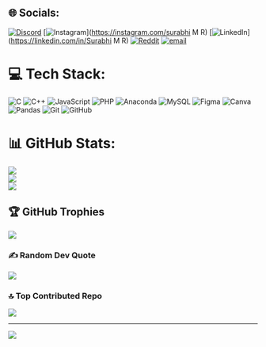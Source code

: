
## 🌐 Socials:
[![Discord](https://img.shields.io/badge/Discord-%237289DA.svg?logo=discord&logoColor=white)](https://discord.gg/Surabhi) [![Instagram](https://img.shields.io/badge/Instagram-%23E4405F.svg?logo=Instagram&logoColor=white)](https://instagram.com/surabhi M R) [![LinkedIn](https://img.shields.io/badge/LinkedIn-%230077B5.svg?logo=linkedin&logoColor=white)](https://linkedin.com/in/Surabhi M R) [![Reddit](https://img.shields.io/badge/Reddit-%23FF4500.svg?logo=Reddit&logoColor=white)](https://reddit.com/user/sush1704) [![email](https://img.shields.io/badge/Email-D14836?logo=gmail&logoColor=white)](mailto:surabhimr27@gmail.com) 

# 💻 Tech Stack:
![C](https://img.shields.io/badge/c-%2300599C.svg?style=for-the-badge&logo=c&logoColor=white) ![C++](https://img.shields.io/badge/c++-%2300599C.svg?style=for-the-badge&logo=c%2B%2B&logoColor=white) ![JavaScript](https://img.shields.io/badge/javascript-%23323330.svg?style=for-the-badge&logo=javascript&logoColor=%23F7DF1E) ![PHP](https://img.shields.io/badge/php-%23777BB4.svg?style=for-the-badge&logo=php&logoColor=white) ![Anaconda](https://img.shields.io/badge/Anaconda-%2344A833.svg?style=for-the-badge&logo=anaconda&logoColor=white) ![MySQL](https://img.shields.io/badge/mysql-4479A1.svg?style=for-the-badge&logo=mysql&logoColor=white) ![Figma](https://img.shields.io/badge/figma-%23F24E1E.svg?style=for-the-badge&logo=figma&logoColor=white) ![Canva](https://img.shields.io/badge/Canva-%2300C4CC.svg?style=for-the-badge&logo=Canva&logoColor=white) ![Pandas](https://img.shields.io/badge/pandas-%23150458.svg?style=for-the-badge&logo=pandas&logoColor=white) ![Git](https://img.shields.io/badge/git-%23F05033.svg?style=for-the-badge&logo=git&logoColor=white) ![GitHub](https://img.shields.io/badge/github-%23121011.svg?style=for-the-badge&logo=github&logoColor=white)
# 📊 GitHub Stats:
![](https://github-readme-stats.vercel.app/api?username=Surabhi-M-R&theme=dark&hide_border=false&include_all_commits=false&count_private=false)<br/>
![](https://nirzak-streak-stats.vercel.app/?user=Surabhi-M-R&theme=dark&hide_border=false)<br/>
![](https://github-readme-stats.vercel.app/api/top-langs/?username=Surabhi-M-R&theme=dark&hide_border=false&include_all_commits=false&count_private=false&layout=compact)

## 🏆 GitHub Trophies
![](https://github-profile-trophy.vercel.app/?username=Surabhi-M-R&theme=radical&no-frame=false&no-bg=false&margin-w=4)

### ✍️ Random Dev Quote
![](https://quotes-github-readme.vercel.app/api?type=horizontal&theme=radical)

### 🔝 Top Contributed Repo
![](https://github-contributor-stats.vercel.app/api?username=Surabhi-M-R&limit=5&theme=dark&combine_all_yearly_contributions=true)

---
[![](https://visitcount.itsvg.in/api?id=Surabhi-M-R&icon=0&color=0)](https://visitcount.itsvg.in)

<!-- Proudly created with GPRM ( https://gprm.itsvg.in ) -->

